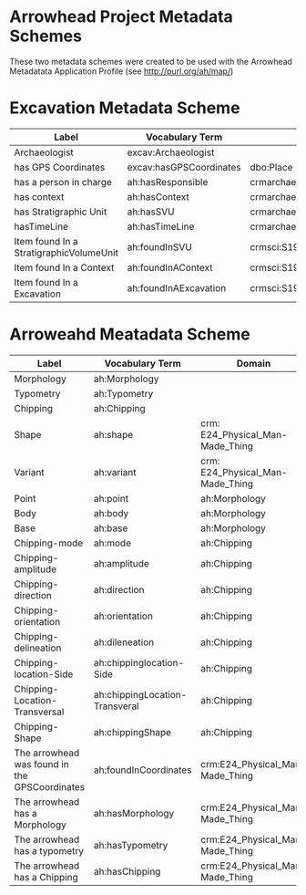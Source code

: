 # Arrowhead Project Metadata Schemes
These two metadata schemes were created to be used with the Arrowhead Metadatata Application Profile (see http://purl.org/ah/map/)

# Excavation Metadata Scheme
| Label                                   | Vocabulary Term         | Domain                                   | Range                                    |
|-----------------------------------------|-------------------------|------------------------------------------|------------------------------------------|
| Archaeologist                           | excav:Archaeologist     |                                          |                                          |
| has GPS Coordinates                     | excav:hasGPSCoordinates | dbo:Place                                | geo:SpatialThing                         |
| has a person in charge                  | ah:hasResponsible       | crmarchaeo:A9_Archaeological_Excavation  | excav:Archaeologist                      |
| has context                             | ah:hasContext           | crmarchaeo:A9_Archaeological_Excavation  | crmarchaeo:A1_Excavation_Processing_Unit |
| has Stratigraphic Unit                  | ah:hasSVU               | crmarchaeo:A1_Excavation_Processing_Unit | crmarchaeo:A2_Stratigraphic_Volume_Unit  |
| hasTimeLine                             | ah:hasTimeLine          | crmarchaeo:A2_Stratigraphic_Volume_Unit  | time:TemporalEntity                      |
| Item found In a StratigraphicVolumeUnit | ah:foundInSVU           | crmsci:S19_Encounter_Event               | crmarchaeo:A2_Stratigraphic_Volume_Unit  |
| Item found In a Context                 | ah:foundInAContext      | crmsci:S19_Encounter_Event               | crmarchaeo:A1_Excavation_Processing_Unit |
| Item found In a Excavation              | ah:foundInAExcavation   | crmsci:S19_Encounter_Event               | crmarchaeo:A9_Archaeological_Excavation  |


# Arroweahd Meatadata Scheme
| Label                                         | Vocabulary Term                | Domain                           | Range            | VES                    |
|-----------------------------------------------|--------------------------------|----------------------------------|------------------|------------------------|
| Morphology                                    | ah:Morphology                  |                                  |                  |                        |
| Typometry                                     | ah:Typometry                   |                                  |                  |                        |
| Chipping                                      | ah:Chipping                    |                                  |                  |                        |
| Shape                                         | ah:shape                       | crm: E24_Physical_Man-Made_Thing | anyURI           | AH-Shape               |
| Variant                                       | ah:variant                     | crm: E24_Physical_Man-Made_Thing | anyURI           | AH-Variant             |
| Point                                         | ah:point                       | ah:Morphology                    | anyURI           | AH-Point               |
| Body                                          | ah:body                        | ah:Morphology                    | Boolean          |                        |
| Base                                          | ah:base                        | ah:Morphology                    | anyURI           | AH-Base                |
| Chipping-mode                                 | ah:mode                        | ah:Chipping                      | anyURI           | AH-ChippingMode        |
| Chipping-amplitude                            | ah:amplitude                   | ah:Chipping                      | anyURI           | AH-ChippingAmplitude   |
| Chipping-direction                            | ah:direction                   | ah:Chipping                      | anyURI           | AH-ChippingDirection   |
| Chipping-orientation                          | ah:orientation                 | ah:Chipping                      | anyURI           | AH-ChippingOrientation |
| Chipping-delineation                          | ah:dileneation                 | ah:Chipping                      | anyURI           | AH-ChippingDelineation |
| Chipping-location-Side                        | ah:chippinglocation-Side       | ah:Chipping                      | anyURI           | AH-ChippingLocation    |
| Chipping-Location-Transversal                 | ah:chippingLocation-Transveral | ah:Chipping                      | anyURI           | AH-ChippingLocation    |
| Chipping-Shape                                | ah:chippingShape               | ah:Chipping                      | anyURI           | AH-ChippingShape       |
| The arrowhead was found in the GPSCoordinates | ah:foundInCoordinates          | crm:E24_Physical_Man-Made_Thing  | geo:SpatialThing |                        |
| The arrowhead has a Morphology                | ah:hasMorphology               | crm:E24_Physical_Man-Made_Thing  | ah:Morphology    |                        |
| The arrowhead has a typometry                 | ah:hasTypometry                | crm:E24_Physical_Man-Made_Thing  | ah:Typometry     |                        |
| The arrowhead has a Chipping                  | ah:hasChipping                 | crm:E24_Physical_Man-Made_Thing  | ah:Chipping      |

